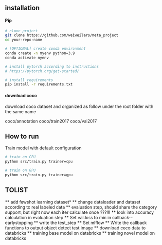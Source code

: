 ## installation 

#### Pip

```bash
# clone project
git clone https://github.com/weiweilars/meta_project
cd your-repo-name

# [OPTIONAL] create conda environment
conda create -n myenv python=3.9
conda activate myenv

# install pytorch according to instructions
# https://pytorch.org/get-started/

# install requirements
pip install -r requirements.txt
```

#### download coco 

download coco dataset and  organized as follow under the root folder with the same name 

coco/annotation 
coco/train2017
coco/val2017

## How to run

Train model with default configuration

```bash
# train on CPU
python src/train.py trainer=cpu

# train on GPU
python src/train.py trainer=gpu
```


## TOLIST 
** add fewshot learning dataset*
** change dataloader and dataset according to real labeled data
** evaluation step, should share the category support, but right now each iter calculate once ???!!!
** look into accuracy calculation in evaluation step
** Set val.loss to min in callback--earlystopping
** write the test_step
** Set mlflow
** Write the callback functions to output object detect test image
** download coco data to databricks
** training base model on databricks
** training novel model on databricks
